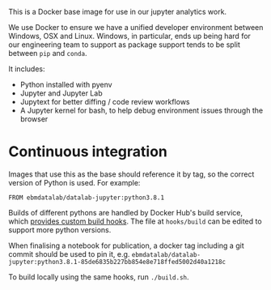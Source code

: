 This is a Docker base image for use in our jupyter analytics work.

We use Docker to ensure we have a unified developer environment
between Windows, OSX and Linux.  Windows, in particular, ends up being
hard for our engineering team to support as package support tends to
be split between `pip` and `conda`.

It includes:

* Python installed with pyenv
* Jupyter and Jupyter Lab
* Jupytext for better diffing / code review workflows
* A Jupyter kernel for bash, to help debug environment issues through
  the browser


# Continuous integration

Images that use this as the base should reference it by tag, so the correct version of Python is used. For example:


    FROM ebmdatalab/datalab-jupyter:python3.8.1

Builds of different pythons are handled by Docker Hub's build service,
which [provides custom build
hooks](https://docs.docker.com/docker-hub/builds/advanced/). The file
at `hooks/build` can be edited to support more python versions.

When finalising a notebook for publication, a docker tag including a
git commit should be used to pin it, e.g. `ebmdatalab/datalab-jupyter:python3.8.1-85de6835b227bb854e8e718ffed5002d40a1218c`

To build locally using the same hooks, run `./build.sh`.
